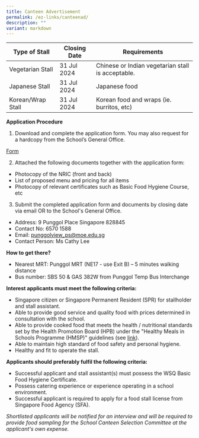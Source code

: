 ```yaml
---
title: Canteen Advertisement
permalink: /ez-links/canteenad/
description: ""
variant: markdown
---
```

| Type of Stall | Closing Date | Requirements |
| -------- | -------- | -------- |
| Vegetarian Stall     | 31 Jul 2024     | Chinese or Indian vegetarian stall is acceptable.    |
Japanese Stall | 31 Jul 2024 | Japanese food 
Korean/Wrap Stall | 31 Jul 2024 | Korean food and wraps (ie. burritos, etc)

**Application Procedure**

1. Download and complete the application form. You may also request for a hardcopy from the School’s General Office.
 
[Form](https://www.punggolviewpri.moe.edu.sg/files/application%20for%20canteen%20stall%20in%20existing%20school.pdf)

2. Attached the following documents together with the application form:
* Photocopy of the NRIC (front and back)
* List of proposed menu and pricing for all items
* Photocopy of relevant certificates such as Basic Food Hygiene Course, etc

3. Submit the completed application form and documents by closing date via email OR to the School's General Office.

* Address: 9 Punggol Place Singapore 828845
* Contact No: 6570 1588
* Email: punggolview_ps@moe.edu.sg
* Contact Person: Ms Cathy Lee 

**How to get there?**
* Nearest MRT: Punggol MRT (NE17 - use Exit B) – 5 minutes walking distance
* Bus number: SBS 50 & GAS 382W from Punggol Temp Bus Interchange

**Interest applicants must meet the following criteria:**
* Singapore citizen or Singapore Permanent Resident (SPR) for stallholder and stall assistant.
* Able to provide good service and quality food with prices determined in consultation with the school.
* Able to provide cooked food that meets the health / nutritional standards set by the Health Promotion Board (HPB) under the "Healthy Meals in Schools Programme (HMSP)" guidelines (see [link](https://www.hpb.gov.sg/schools/school-programmes/healthy-meals-in-schools-programme)).
* Able to maintain high standard of food safety and personal hygiene.
* Healthy and fit to operate the stall.


**Applicants should preferably fulfil the following criteria:**
* Successful applicant and stall assistant(s) must possess the WSQ Basic Food Hygiene Certificate.
* Possess catering experience or experience operating in a school environment.
* Successful applicant is required to apply for a food stall license from Singapore Food Agency (SFA).


*Shortlisted applicants will be notified for an interview and will be required to provide food sampling for the School Canteen Selection Committee at the applicant's own expense.*